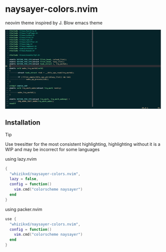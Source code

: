 # naysayer-colors.nvim

neovim theme inspired by J. Blow emacs theme

![Example screenshot](https://raw.githubusercontent.com/whizikxd/naysayer-colors.nvim/master/assets/screenshot.png)

## Installation

> [!TIP]
> Use treesitter for the most consistent highlighting, highlighting without
> it is a WIP and may be incorrect for some languages

using lazy.nvim

```lua
{
  "whizikxd/naysayer-colors.nvim",
  lazy = false,
  config = function()
    vim.cmd("colorscheme naysayer")
  end
}
```

using packer.nvim

```lua
use {
  "whizikxd/naysayer-colors.nvim",
  config = function()
    vim.cmd("colorscheme naysayer")
  end
}
```
